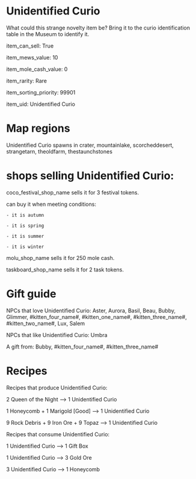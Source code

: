 # Unidentified Curio

What could this strange novelty item be? Bring it to the curio identification table in the Museum to identify it.

item_can_sell: True

item_mews_value: 10

item_mole_cash_value: 0

item_rarity: Rare

item_sorting_priority: 99901

item_uid: Unidentified Curio

# Map regions

Unidentified Curio spawns in crater, mountainlake, scorcheddesert, strangetarn, theoldfarm, thestaunchstones

# shops selling Unidentified Curio:

coco_festival_shop_name sells it for 3 festival tokens.

  can buy it when meeting conditions: 

    - it is autumn

    - it is spring

    - it is summer

    - it is winter

molu_shop_name sells it for 250 mole cash.

taskboard_shop_name sells it for 2 task tokens.

# Gift guide

NPCs that love Unidentified Curio: Aster, Aurora, Basil, Beau, Bubby, Glimmer, #kitten_four_name#, #kitten_one_name#, #kitten_three_name#, #kitten_two_name#, Lux, Salem

NPCs that like Unidentified Curio: Umbra

A gift from: Bubby, #kitten_four_name#, #kitten_three_name#

# Recipes

Recipes that produce Unidentified Curio:

2 Queen of the Night --> 1 Unidentified Curio

1 Honeycomb + 1 Marigold [Good] --> 1 Unidentified Curio

9 Rock Debris + 9 Iron Ore + 9 Topaz --> 1 Unidentified Curio

Recipes that consume Unidentified Curio:

1 Unidentified Curio --> 1 Gift Box

1 Unidentified Curio --> 3 Gold Ore

3 Unidentified Curio --> 1 Honeycomb